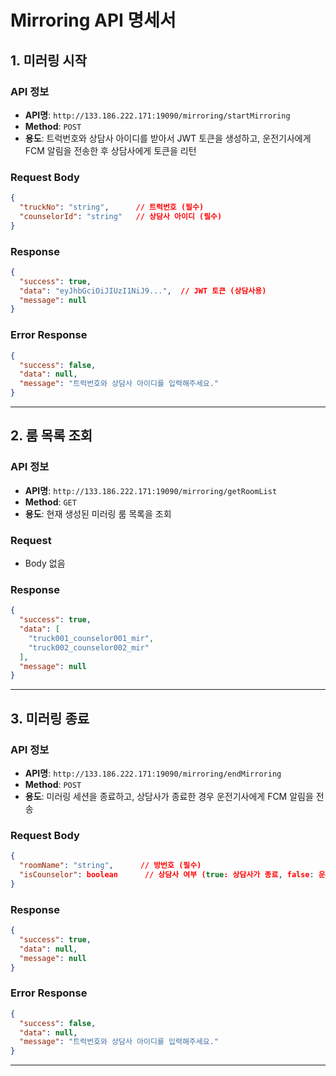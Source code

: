# Mirroring API 명세서

## 1. 미러링 시작

### API 정보

- **API명**: `http://133.186.222.171:19090/mirroring/startMirroring`
- **Method**: `POST`
- **용도**: 트럭번호와 상담사 아이디를 받아서 JWT 토큰을 생성하고, 운전기사에게 FCM 알림을 전송한 후 상담사에게 토큰을 리턴

### Request Body

```json
{
  "truckNo": "string",      // 트럭번호 (필수)
  "counselorId": "string"   // 상담사 아이디 (필수)
}
```

### Response

```json
{
  "success": true,
  "data": "eyJhbGciOiJIUzI1NiJ9...",  // JWT 토큰 (상담사용)
  "message": null
}
```

### Error Response

```json
{
  "success": false,
  "data": null,
  "message": "트럭번호와 상담사 아이디를 입력해주세요."
}
```

---

## 2. 룸 목록 조회

### API 정보

- **API명**: `http://133.186.222.171:19090/mirroring/getRoomList`
- **Method**: `GET`
- **용도**: 현재 생성된 미러링 룸 목록을 조회

### Request

- Body 없음

### Response

```json
{
  "success": true,
  "data": [
    "truck001_counselor001_mir",
    "truck002_counselor002_mir"
  ],
  "message": null
}
```

---

## 3. 미러링 종료

### API 정보

- **API명**: `http://133.186.222.171:19090/mirroring/endMirroring`
- **Method**: `POST`
- **용도**: 미러링 세션을 종료하고, 상담사가 종료한 경우 운전기사에게 FCM 알림을 전송

### Request Body

```json
{
  "roomName": "string",      // 방번호 (필수)
  "isCounselor": boolean      // 상담사 여부 (true: 상담사가 종료, false: 운전기사가 종료)
}
```

### Response

```json
{
  "success": true,
  "data": null,
  "message": null
}
```

### Error Response

```json
{
  "success": false,
  "data": null,
  "message": "트럭번호와 상담사 아이디를 입력해주세요."
}
```

---

